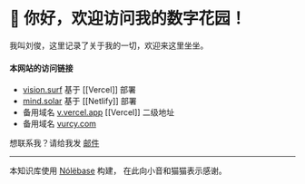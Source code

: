 # 🏡 你好，欢迎访问我的数字花园！

我叫刘俊，这里记录了关于我的一切，欢迎来这里坐坐。


#### 本网站的访问链接
- [vision.surf](https://vision.surf)       基于 [[Vercel]] 部署
- [mind.solar](https://mind.solar)      基于 [[Netlify]] 部署
- 备用域名 [v.vercel.app](https://v.vercel.app) [[Vercel]] 二级地址 
- 备用域名 [vurcy.com](https://vurcy.com) 






想联系我？请给我发 [邮件](mailto:olj@outlook.com)

-----
本知识库使用 [Nólëbase](https://nolebase.ayaka.io) 构建， 在此向小音和猫猫表示感谢。